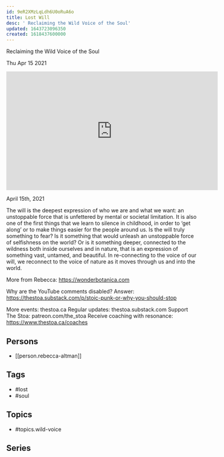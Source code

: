 ```yaml
---
id: 9eR2XMzLqLdh6U0oRuA6o
title: Lost Will
desc: ' Reclaiming the Wild Voice of the Soul'
updated: 1643723096350
created: 1618437600000
---
```



 Reclaiming the Wild Voice of the Soul

Thu Apr 15 2021

<iframe width="560" height="315" src="https://www.youtube.com/embed/f395PlcZtzo" title="Lost Will: Reclaiming the Wild Voice of the Soul w/ Rebecca Altman" frameborder="0" allow="accelerometer; autoplay; clipboard-write; encrypted-media; gyroscope; picture-in-picture" allowfullscreen ></iframe>

April 15th, 2021

The will is the deepest expression of who we are and what we want: an unstoppable force that is unfettered by mental or societal limitation. It is also one of the first things that we learn to silence in childhood, in order to ‘get along’ or to make things easier for the people around us. Is the will truly something to fear? Is it something that would unleash an unstoppable force of selfishness on the world? Or is it something deeper, connected to the wildness both inside ourselves and in nature, that is an expression of something vast, untamed, and beautiful. In re-connecting to the voice of our will, we reconnect to the voice of nature as it moves through us and into the world. 

More from Rebecca: https://wonderbotanica.com

Why are the YouTube comments disabled? Answer: https://thestoa.substack.com/p/stoic-punk-or-why-you-should-stop

More events: thestoa.ca
Regular updates: thestoa.substack.com
Support The Stoa: patreon.com/the_stoa
Receive coaching with resonance: https://www.thestoa.ca/coaches

## Persons

- [[person.rebecca-altman]]

## Tags

- #lost
- #soul

## Topics

- #topics.wild-voice

## Series



